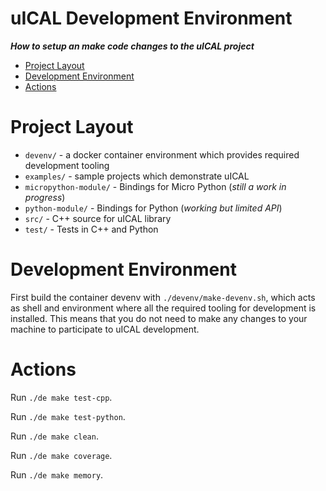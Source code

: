 uICAL Development Environment   <!-- omit in toc -->
=============================

***How to setup an make code changes to the uICAL project***

- [Project Layout](#project-layout)
- [Development Environment](#development-environment)
- [Actions](#actions)


# Project Layout

* `devenv/` - a docker container environment which provides required development tooling
* `examples/` - sample projects which demonstrate uICAL
* `micropython-module/` - Bindings for Micro Python (_still a work in progress_)
* `python-module/` - Bindings for Python (_working but limited API_)
* `src/`  - C++ source for uICAL library
* `test/` - Tests in C++ and Python


# Development Environment

First build the container devenv with `./devenv/make-devenv.sh`, which acts as shell and environment where all the required tooling for development is installed. This means that you do not need to make any changes to your machine to participate to uICAL development.

# Actions

Run `./de make test-cpp`.

Run `./de make test-python`.

Run `./de make clean`.

Run `./de make coverage`.

Run `./de make memory`.
